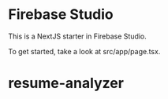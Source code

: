 # Firebase Studio

This is a NextJS starter in Firebase Studio.

To get started, take a look at src/app/page.tsx.
# resume-analyzer
